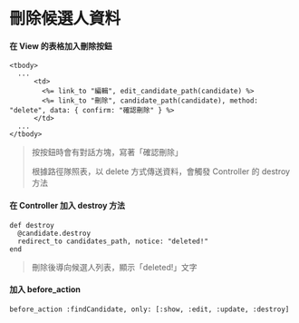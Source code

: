# 刪除候選人資料
#### 在 View 的表格加入刪除按鈕
    <tbody>  
      ...
          <td>
            <%= link_to "編輯", edit_candidate_path(candidate) %>
            <%= link_to "刪除", candidate_path(candidate), method: "delete", data: { confirm: "確認刪除" } %>
          </td>
      ...
    </tbody>
>按按鈕時會有對話方塊，寫著「確認刪除」
>
>根據路徑隊照表，以 delete 方式傳送資料，會觸發 Controller 的 destroy 方法

#### 在 Controller 加入 destroy 方法
    def destroy
      @candidate.destroy
      redirect_to candidates_path, notice: "deleted!"
    end
>刪除後導向候選人列表，顯示「deleted!」文字

#### 加入 before_action
    before_action :findCandidate, only: [:show, :edit, :update, :destroy]
